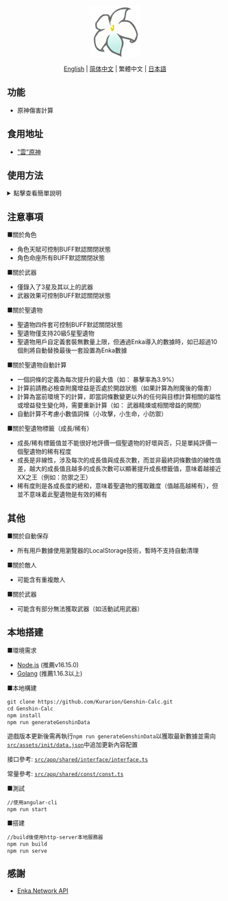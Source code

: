 
<p align="center">
    <img src="./logo-readme.png" height="120">
<p>


<p align="center">
    <a href="./README.md">English</a> | 
    <a href="./README_CH_SIM.md">简体中文</a> | 
    繁體中文 | 
    <a href="./README_JP.md">日本語</a>
<p>

## 功能

+ 原神傷害計算

## 食用地址

+ <a href="https://genshin-calc.sirokuma.cc/" target="_blank">"雲"原神</a>

## 使用方法

<details>
    <summary>點擊查看簡單說明</summary>
    <img src="./doc/example_ch_tra_1.png">
    <br>
    <img src="./doc/example_ch_tra_2.png">
    <br>
    <img src="./doc/example_ch_tra_3.png">
</details>

## 注意事項

■關於角色 

+ 角色天賦可控制BUFF默認關閉狀態
+ 角色命座所有BUFF默認關閉狀態

■關於武器

+ 僅錄入了3星及其以上的武器
+ 武器效果可控制BUFF默認關閉狀態

■關於聖遺物

+ 聖遺物四件套可控制BUFF默認關閉狀態
+ 聖遺物僅支持20級5星聖遺物
+ 聖遺物用戶自定義套裝無數量上限，但通過Enka導入的數據時，如已超過10個則將自動替換最後一套設置為Enka數據

■關於聖遺物自動計算

+ 一個詞條的定義為每次提升的最大值（如： 暴擊率為3.9%）
+ 計算前請務必檢查附魔增益是否處於開啟狀態（如果計算為附魔後的傷害）
+ 計算為當前環境下的計算，即當詞條數變更以外的任何與目標計算相關的屬性或增益發生變化時，需要重新計算（如： 武器精煉或相關增益的開關）
+ 自動計算不考慮小數值詞條（小攻擊，小生命，小防禦）

■關於聖遺物標籤（成長/稀有）

+ 成長/稀有標籤值並不能很好地評價一個聖遺物的好壞與否，只是單純評價一個聖遺物的稀有程度
+ 成長是非線性，涉及每次的成長值與成長次數，而並非最終詞條數值的線性值差，越大的成長值且越多的成長次數可以顯著提升成長標籤值，意味着越接近XX之王（例如：防禦之王）
+ 稀有度則是各成長度的總和，意味着聖遺物的獲取難度（值越高越稀有），但並不意味着此聖遺物是有效的稀有

## 其他

■關於自動保存

+ 所有用戶數據使用瀏覽器的LocalStorage技術，暫時不支持自動清理

■關於敵人

+ 可能含有重複敵人

■關於武器

+ 可能含有部分無法獲取武器（如活動試用武器）

## 本地搭建

■環境需求

+ <a href="https://nodejs.org/en/download/" target="_blank">Node.js</a> (推薦v16.15.0)
+ <a href="https://go.dev/dl/" target="_blank">Golang</a> (推薦1.16.3以上)

■本地構建

```
git clone https://github.com/Kurarion/Genshin-Calc.git
cd Genshin-Calc
npm install
npm run generateGenshinData
```
遊戲版本更新後需再執行`npm run generateGenshinData`以獲取最新數據並需向<a href="./src/assets/init/data.json" target="_blank">`src/assets/init/data.json`</a>中追加更新內容配置

接口參考: <a href="./src/app/shared/interface/interface.ts" target="_blank">`src/app/shared/interface/interface.ts`</a>

常量參考: <a href="./src/app/shared/const/const.ts" target="_blank">`src/app/shared/const/const.ts`</a>

■測試

```
//使用angular-cli
npm run start
```
■搭建
```
//build後使用http-server本地服務器
npm run build
npm run serve
```

## 感謝

+ <a href="https://github.com/EnkaNetwork/API-docs/" target="_blank">Enka.Network API</a>